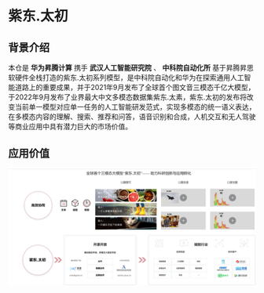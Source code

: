 # 紫东.太初

## 背景介绍
本仓是 **华为昇腾计算** 携手 **武汉人工智能研究院** 、 **中科院自动化所** 基于昇腾昇思软硬件全栈打造的紫东.太初系列模型，是中科院自动化和华为在探索通用人工智能道路上的重要成果，并于2021年9月发布了全球首个图文音三模态千亿大模型，于2022年9月发布了业界最大中文多模态数据集紫东.太素，紫东.太初的发布将改变当前单一模型对应单一任务的人工智能研发范式，实现多模态的统一语义表达，在多模态内容的理解、搜索、推荐和问答，语音识别和合成，人机交互和无人驾驶等商业应用中具有潜力巨大的市场价值。

## 应用价值

![输入图片说明](Taichu-OPT-v1/image/opt.png)